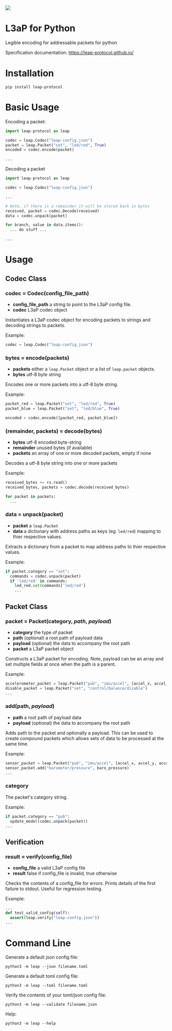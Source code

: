 ![](https://github.com/leap-protocol/leap-py/workflows/L3aP-Py%20Testing/badge.svg)
# L3aP for Python
Legible encoding for addressable packets for python

Specification documentation:
https://leap-protocol.github.io/

# Installation

`pip install leap-protocol`

# Basic Usage

Encoding a packet:
``` python
import leap-protocol as leap

codec = leap.Codec("leap-config.json")
packet = leap.Packet("set", "led/red", True)
encoded = codec.encode(packet)

...
```

Decoding a packet
``` python
import leap-protocol as leap

codec = leap.Codec("leap-config.json")

...

# Note, if there is a remainder it will be stored back in bytes
received, packet = codec.Decode(received)
data = codec.unpack(packet)

for branch, value in data.items():
  ... do stuff ...

...
```

# Usage

## Codec Class

### codec = Codec(config_file_path)
* **config_file_path** a string to point to the L3aP config file.
* **codec** L3aP codec object

Instantiates a L3aP codec object for encoding packets to strings and decoding strings to packets.

Example:
``` python
codec = leap.Codec("leap-config.json")
```

### bytes = encode(packets)
* **packets** either a `leap.Packet` object or a list of `leap.packet` objects.
* **bytes** utf-8 byte string

Encodes one or more packets into a utf-8 byte string.

Example:
```python
packet_red = leap.Packet("set", "led/red", True)
packet_blue = leap.Packet("set", "led/blue", True)

encoded = codec.encode([packet_red, packet_blue])
```

### (remainder, packets) = decode(bytes)
* **bytes** utf-8 encoded byte-string
* **remainder** unused bytes (if available)
* **packets** an array of one or more decoded packets, empty if none

Decodes a utf-8 byte string into one or more packets

Example:
```python
received_bytes += rx.read()
received_bytes, packets = codec.decode(received_bytes)

for packet in packets:
  ...
```

### data = unpack(packet)
* **packet** a `leap.Packet`
* **data** a dictionary with address paths as keys (eg. `led/red`) mapping to thier respective values.

Extracts a dictionary from a packet to map address paths to thier respective values.

Example:
```python
if packet.category == "set":
  commands = codec.unpack(packet)
  if 'led/red' in commands:
    led_red.set(commands['led/red']
    ...
```

## Packet Class

### packet = Packet(category, *path*, *payload*)
* **category** the type of packet
* **path** (optional) a root path of payload data
* **payload** (optional) the data to accompany the root path
* **packet** a L3aP packet object

Constructs a L3aP packet for encoding. Note, payload can be an array and set multiple fields at once when the path is a parent.

Example:
```python
accelerometer_packet = leap.Packet("pub", "imu/accel", [accel_x, accel_y, accel_z])
disable_packet = leap.Packet("set", "control/balance/disable")
...
```

### add(path, *payload*)
* **path** a root path of payload data
* **payload** (optional) the data to accompany the root path

Adds path to the packet and optionally a payload.
This can be used to create compound packets which allows sets of data to be processed at the same time.

Example:
```python
sensor_packet = leap.Packet("pub", "imu/accel", [accel_x, accel_y, accel_z])
sensor_packet.add("barometer/pressure", baro_pressure)
...
```

### category

The packet's category string.

Example:
```python
if packet.category == "pub":
  update_model(codec.unpack(packet))
...
```

## Verification

### result = verify(config_file)
* **config_file** a valid L3aP config file
* **result** false if config_file is invalid, true otherwise

Checks the contents of a config_file for errors. Prints details of the first failure to stdout. Useful for regression testing.

Example:
```python
...
def test_valid_config(self):
  assert(leap.verify("leap-config.json"))
...
```

# Command Line

Generate a default json config file:

`python3 -m leap --json filename.toml`

Generate a default toml config file:

`python3 -m leap --toml filename.toml`

Verify the contents of your toml/json config file:

`python3 -m leap --validate filename.json`

Help:

`python3 -m leap --help`


